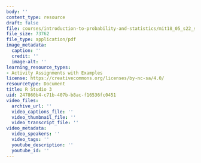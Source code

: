 ```yaml
---
body: ''
content_type: resource
draft: false
file: courses/introduction-to-probability-and-statistics/mit18_05_s22_studio3-instructions.pdf
file_size: 73762
file_type: application/pdf
image_metadata:
  caption: ''
  credit: ''
  image-alt: ''
learning_resource_types:
- Activity Assignments with Examples
license: https://creativecommons.org/licenses/by-nc-sa/4.0/
resourcetype: Document
title: R Studio 3
uid: 247860b4-c71b-407b-b8ac-f16536fc0451
video_files:
  archive_url: ''
  video_captions_file: ''
  video_thumbnail_file: ''
  video_transcript_file: ''
video_metadata:
  video_speakers: ''
  video_tags: ''
  youtube_description: ''
  youtube_id: ''
---
```

